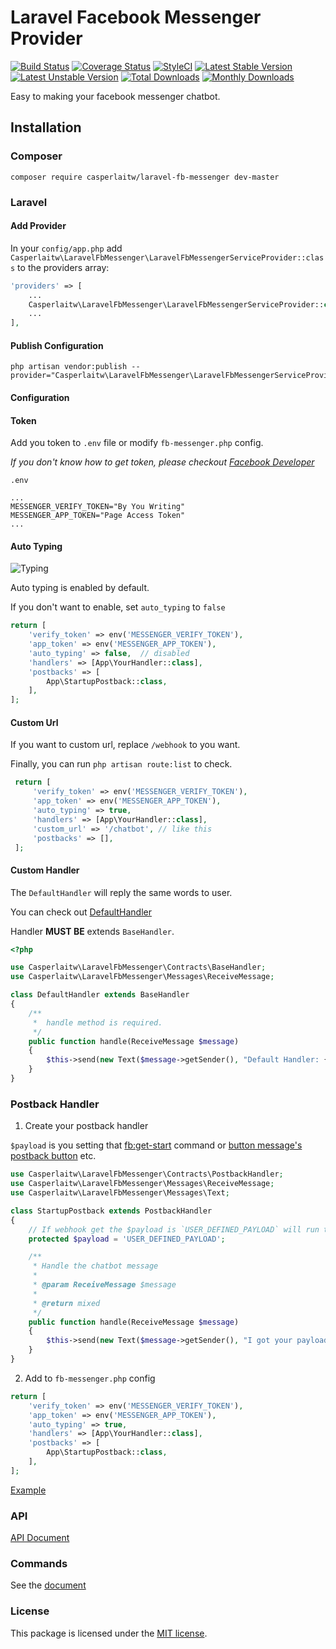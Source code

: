 # Laravel Facebook Messenger Provider
[![Build Status](https://travis-ci.org/CasperLaiTW/laravel-fb-messenger.svg?branch=master)](https://travis-ci.org/CasperLaiTW/laravel-fb-messenger)
[![Coverage Status](https://coveralls.io/repos/github/CasperLaiTW/laravel-fb-messenger/badge.svg?branch=master)](https://coveralls.io/github/CasperLaiTW/laravel-fb-messenger?branch=master)
[![StyleCI](https://styleci.io/repos/66968888/shield)](https://styleci.io/repos/66968888)
[![Latest Stable Version](https://poser.pugx.org/casperlaitw/laravel-fb-messenger/v/stable)](https://packagist.org/packages/casperlaitw/laravel-fb-messenger)
[![Latest Unstable Version](https://poser.pugx.org/casperlaitw/laravel-fb-messenger/v/unstable)](https://packagist.org/packages/casperlaitw/laravel-fb-messenger)
[![Total Downloads](https://poser.pugx.org/casperlaitw/laravel-fb-messenger/downloads)](https://packagist.org/packages/casperlaitw/laravel-fb-messenger)
[![Monthly Downloads](https://poser.pugx.org/casperlaitw/laravel-fb-messenger/d/monthly)](https://packagist.org/packages/casperlaitw/laravel-fb-messenger)

Easy to making your facebook messenger chatbot.

## Installation

### Composer

```shell
composer require casperlaitw/laravel-fb-messenger dev-master
```

### Laravel

#### Add Provider
In your `config/app.php` add  `Casperlaitw\LaravelFbMessenger\LaravelFbMessengerServiceProvider::class` to the providers array:
```php
'providers' => [
    ...
    Casperlaitw\LaravelFbMessenger\LaravelFbMessengerServiceProvider::class,
    ...
],
```

#### Publish Configuration
```shell
php artisan vendor:publish --provider="Casperlaitw\LaravelFbMessenger\LaravelFbMessengerServiceProvider"
```

#### Configuration 

#### Token
Add you token to `.env` file or modify `fb-messenger.php` config.

*If you don't know how to get token, please checkout [Facebook Developer](https://developers.facebook.com/docs/messenger-platform/quickstart)*


`.env`
```
...
MESSENGER_VERIFY_TOKEN="By You Writing"
MESSENGER_APP_TOKEN="Page Access Token"
...
```

#### Auto Typing

![Typing](https://cdn.rawgit.com/CasperLaiTW/laravel-fb-messenger/master/docs/images/typing.png)

Auto typing is enabled by default.

If you don't want to enable, set `auto_typing` to `false`

```php
return [
    'verify_token' => env('MESSENGER_VERIFY_TOKEN'),
    'app_token' => env('MESSENGER_APP_TOKEN'),
    'auto_typing' => false,  // disabled
    'handlers' => [App\YourHandler::class],
    'postbacks' => [
        App\StartupPostback::class,
    ],
];    
```

#### Custom Url
If you want to custom url, replace `/webhook` to you want.

Finally, you can run `php artisan route:list` to check.

```php
 return [
     'verify_token' => env('MESSENGER_VERIFY_TOKEN'),
     'app_token' => env('MESSENGER_APP_TOKEN'),
     'auto_typing' => true,
     'handlers' => [App\YourHandler::class],
     'custom_url' => '/chatbot', // like this
     'postbacks' => [],
 ];
```

#### Custom Handler
The `DefaultHandler` will reply the same words to user.

You can check out [DefaultHandler](https://github.com/CasperLaiTW/laravel-fb-messenger/blob/master/src/Contracts/DefaultHandler.php)

Handler **MUST BE** extends `BaseHandler`.

```php
<?php

use Casperlaitw\LaravelFbMessenger\Contracts\BaseHandler;
use Casperlaitw\LaravelFbMessenger\Messages\ReceiveMessage;

class DefaultHandler extends BaseHandler
{
    /**
     *  handle method is required. 
     */
    public function handle(ReceiveMessage $message)
    {
        $this->send(new Text($message->getSender(), "Default Handler: {$message->getMessage()}"));
    }
}
```

### Postback Handler

1. Create your postback handler

`$payload` is you setting that [fb:get-start](https://github.com/CasperLaiTW/laravel-fb-messenger/wiki/Commands#fbget-start) command or [button message's postback button](https://github.com/CasperLaiTW/laravel-fb-messenger/wiki/Example#button-message) etc.

```php
use Casperlaitw\LaravelFbMessenger\Contracts\PostbackHandler;
use Casperlaitw\LaravelFbMessenger\Messages\ReceiveMessage;
use Casperlaitw\LaravelFbMessenger\Messages\Text;

class StartupPostback extends PostbackHandler
{
    // If webhook get the $payload is `USER_DEFINED_PAYLOAD` will run this postback handler
    protected $payload = 'USER_DEFINED_PAYLOAD';

    /**
     * Handle the chatbot message
     *
     * @param ReceiveMessage $message
     *
     * @return mixed
     */
    public function handle(ReceiveMessage $message)
    {
        $this->send(new Text($message->getSender(), "I got your payload"));
    }
}
```

2. Add to `fb-messenger.php` config

```php
return [
    'verify_token' => env('MESSENGER_VERIFY_TOKEN'),
    'app_token' => env('MESSENGER_APP_TOKEN'),
    'auto_typing' => true,
    'handlers' => [App\YourHandler::class],
    'postbacks' => [
        App\StartupPostback::class,
    ],
];
```

[Example](https://github.com/CasperLaiTW/laravel-fb-messenger/wiki/Example#postback-handler)

### API
[API Document](https://casperlaitw.github.io/laravel-fb-messenger/)

### Commands
See the [document](https://github.com/CasperLaiTW/laravel-fb-messenger/wiki/Commands)

### License

This package is licensed under the [MIT license](https://github.com/CasperLaiTW/laravel-fb-messenger/blob/master/LICENSE.md).